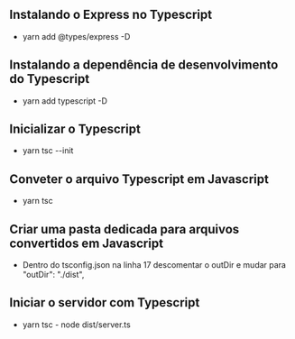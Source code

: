 ## Instalando o Express no Typescript

* yarn add @types/express -D

## Instalando a dependência de desenvolvimento do Typescript

* yarn add typescript -D

## Inicializar o Typescript

* yarn tsc --init

## Conveter o arquivo Typescript em Javascript

* yarn tsc

## Criar uma pasta dedicada para arquivos convertidos em Javascript

* Dentro do tsconfig.json na linha 17 descomentar o outDir e mudar para "outDir": "./dist", 

## Iniciar o servidor com Typescript

* yarn tsc - node dist/server.ts